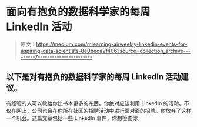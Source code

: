 # 面向有抱负的数据科学家的每周 LinkedIn 活动

> 原文：<https://medium.com/mlearning-ai/weekly-linkedin-events-for-aspiring-data-scientists-8e0beda2f406?source=collection_archive---------7----------------------->

## 以下是对有抱负的数据科学家的每周 LinkedIn 活动建议。

有经验的人可以教给你比书本更多的东西。你绝对应该利用 LinkedIn 的活动。不仅在网上，公司也会在你所在社区的招聘活动中进行面对面的招聘。你放弃了这样一个机会。这篇文章包括一些 LinkedIn 事件，你想检查你。